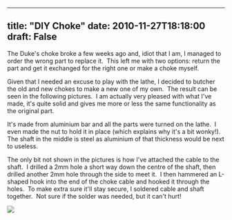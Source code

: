 
---
title: "DIY Choke"
date: 2010-11-27T18:18:00
draft: False
---

The Duke's choke broke a few weeks ago and, idiot that I am, I managed to order the wrong part to replace it.  This left me with two options: return the part and get it exchanged for the right one or make a choke myself.

Given that I needed an excuse to play with the lathe, I decided to butcher the old and new chokes to make a new one of my own.  The result can be seen in the following pictures.  I am actually very pleased with what I've made, it's quite solid and gives me more or less the same functionality as the original part.

It's made from aluminium bar and all the parts were turned on the lathe.  I even made the nut to hold it in place (which explains why it's a bit wonky!).  The shaft in the middle is steel as aluminium of that thickness would be next to useless.

The only bit not shown in the pictures is how I've attached the cable to the shaft.  I drilled a 2mm hole a short way down the centre of the shaft, then drilled another 2mm hole through the side to meet it.  I then hammered an L-shaped hook into the end of the choke cable and hooked it through the holes.  To make extra sure it'll stay secure, I soldered cable and shaft together.  Not sure if the solder was needed, but it can't hurt!

[<img src="http://3.bp.blogspot.com/_62oTnOHwOSo/TPFLPH2bQwI/AAAAAAAACOA/xHtVirHtqew/s320/IMG_0958.JPG"/>](http://3.bp.blogspot.com/_62oTnOHwOSo/TPFLPH2bQwI/AAAAAAAACOA/xHtVirHtqew/s1600/IMG_0958.JPG)